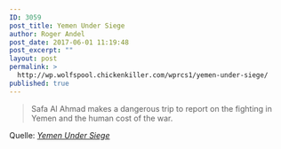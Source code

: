 ```yaml
---
ID: 3059
post_title: Yemen Under Siege
author: Roger Andel
post_date: 2017-06-01 11:19:48
post_excerpt: ""
layout: post
permalink: >
  http://wp.wolfspool.chickenkiller.com/wprcs1/yemen-under-siege/
published: true
---
```

<blockquote>Safa Al Ahmad makes a dangerous trip to report on the fighting in Yemen and the human cost of the war.</blockquote>
Quelle: <em><a href="http://www.pbs.org/wgbh/frontline/film/yemen-under-siege/">Yemen Under Siege</a></em>